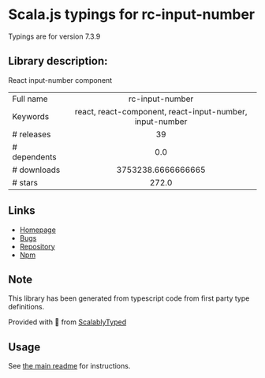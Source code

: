 
# Scala.js typings for rc-input-number

Typings are for version 7.3.9

## Library description:
React input-number component

|                    |                 |
| ------------------ | :-------------: |
| Full name          | rc-input-number |
| Keywords           | react, react-component, react-input-number, input-number |
| # releases         | 39 |
| # dependents       | 0.0 |
| # downloads        | 3753238.6666666665 |
| # stars            | 272.0 |

## Links
- [Homepage](https://github.com/react-component/input-number)
- [Bugs](http://github.com/react-component/input-number/issues)
- [Repository](https://github.com/react-component/input-number)
- [Npm](https://www.npmjs.com/package/rc-input-number)
    


## Note
This library has been generated from typescript code from first party type definitions.

Provided with :purple_heart: from [ScalablyTyped](https://github.com/oyvindberg/ScalablyTyped)

## Usage
See [the main readme](../../readme.md) for instructions.


